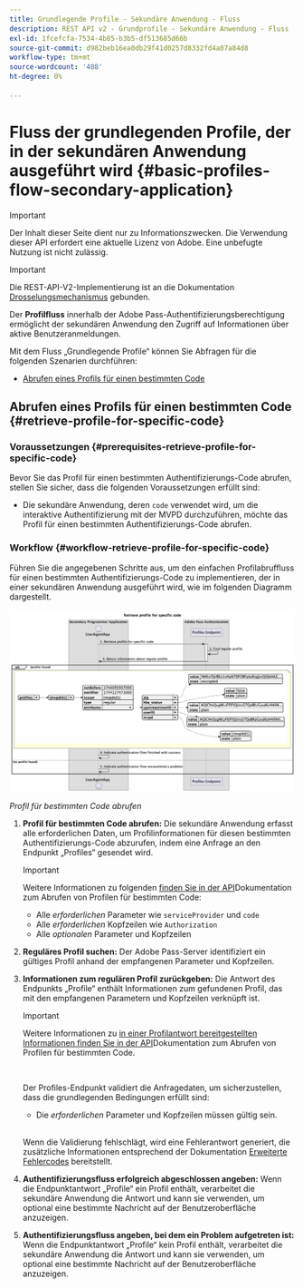 ```yaml
---
title: Grundlegende Profile - Sekundäre Anwendung - Fluss
description: REST API v2 - Grundprofile - Sekundäre Anwendung - Fluss
exl-id: 1fcefcfa-7534-4b85-b3b5-df513685d66b
source-git-commit: d982beb16ea0db29f41d0257d8332fd4a07a84d8
workflow-type: tm+mt
source-wordcount: '408'
ht-degree: 0%

---
```


# Fluss der grundlegenden Profile, der in der sekundären Anwendung ausgeführt wird {#basic-profiles-flow-secondary-application}

>[!IMPORTANT]
>
> Der Inhalt dieser Seite dient nur zu Informationszwecken. Die Verwendung dieser API erfordert eine aktuelle Lizenz von Adobe. Eine unbefugte Nutzung ist nicht zulässig.

>[!IMPORTANT]
>
> Die REST-API-V2-Implementierung ist an die Dokumentation [Drosselungsmechanismus](/help/authentication/integration-guide-programmers/throttling-mechanism.md) gebunden.

Der **Profilfluss** innerhalb der Adobe Pass-Authentifizierungsberechtigung ermöglicht der sekundären Anwendung den Zugriff auf Informationen über aktive Benutzeranmeldungen.

Mit dem Fluss „Grundlegende Profile“ können Sie Abfragen für die folgenden Szenarien durchführen:

* [Abrufen eines Profils für einen bestimmten Code](#retrieve-profile-for-specific-code)

## Abrufen eines Profils für einen bestimmten Code {#retrieve-profile-for-specific-code}

### Voraussetzungen {#prerequisites-retrieve-profile-for-specific-code}

Bevor Sie das Profil für einen bestimmten Authentifizierungs-Code abrufen, stellen Sie sicher, dass die folgenden Voraussetzungen erfüllt sind:

* Die sekundäre Anwendung, deren `code` verwendet wird, um die interaktive Authentifizierung mit der MVPD durchzuführen, möchte das Profil für einen bestimmten Authentifizierungs-Code abrufen.

### Workflow {#workflow-retrieve-profile-for-specific-code}

Führen Sie die angegebenen Schritte aus, um den einfachen Profilabruffluss für einen bestimmten Authentifizierungs-Code zu implementieren, der in einer sekundären Anwendung ausgeführt wird, wie im folgenden Diagramm dargestellt.

![Profil für bestimmten Code abrufen](../../../../../assets/rest-api-v2/flows/basic-access-flows/rest-api-v2-retrieve-profile-within-secondary-application-for-specific-code.png)

*Profil für bestimmten Code abrufen*

1. **Profil für bestimmten Code abrufen:** Die sekundäre Anwendung erfasst alle erforderlichen Daten, um Profilinformationen für diesen bestimmten Authentifizierungs-Code abzurufen, indem eine Anfrage an den Endpunkt „Profiles“ gesendet wird.

   >[!IMPORTANT]
   >
   > Weitere Informationen zu folgenden [ finden Sie in der API](../../apis/profiles-apis/rest-api-v2-profiles-apis-retrieve-profile-for-specific-code.md)Dokumentation zum Abrufen von Profilen für bestimmten Code:
   >
   > * Alle _erforderlichen_ Parameter wie `serviceProvider` und `code`
   > * Alle _erforderlichen_ Kopfzeilen wie `Authorization`
   > * Alle _optionalen_ Parameter und Kopfzeilen

1. **Reguläres Profil suchen:** Der Adobe Pass-Server identifiziert ein gültiges Profil anhand der empfangenen Parameter und Kopfzeilen.

1. **Informationen zum regulären Profil zurückgeben:** Die Antwort des Endpunkts „Profile“ enthält Informationen zum gefundenen Profil, das mit den empfangenen Parametern und Kopfzeilen verknüpft ist.

   >[!IMPORTANT]
   >
   > Weitere Informationen zu [ in einer Profilantwort bereitgestellten Informationen finden Sie in der API](../../apis/profiles-apis/rest-api-v2-profiles-apis-retrieve-profile-for-specific-code.md)Dokumentation zum Abrufen von Profilen für bestimmten Code.
   > 
   > <br/>
   > 
   > Der Profiles-Endpunkt validiert die Anfragedaten, um sicherzustellen, dass die grundlegenden Bedingungen erfüllt sind:
   >
   > * Die _erforderlichen_ Parameter und Kopfzeilen müssen gültig sein.
   >
   > <br/>
   > 
   > Wenn die Validierung fehlschlägt, wird eine Fehlerantwort generiert, die zusätzliche Informationen entsprechend der Dokumentation [Erweiterte Fehlercodes](../../../../features-standard/error-reporting/enhanced-error-codes.md) bereitstellt.

1. **Authentifizierungsfluss erfolgreich abgeschlossen angeben:** Wenn die Endpunktantwort „Profile“ ein Profil enthält, verarbeitet die sekundäre Anwendung die Antwort und kann sie verwenden, um optional eine bestimmte Nachricht auf der Benutzeroberfläche anzuzeigen.

1. **Authentifizierungsfluss angeben, bei dem ein Problem aufgetreten ist:** Wenn die Endpunktantwort „Profile“ kein Profil enthält, verarbeitet die sekundäre Anwendung die Antwort und kann sie verwenden, um optional eine bestimmte Nachricht auf der Benutzeroberfläche anzuzeigen.
